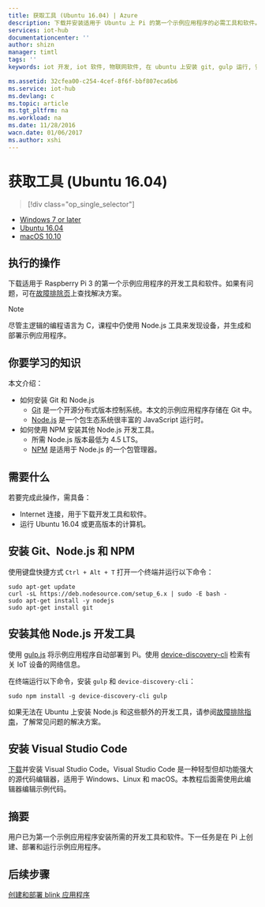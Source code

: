 ```yaml
---
title: 获取工具 (Ubuntu 16.04) | Azure
description: 下载并安装适用于 Ubuntu 上 Pi 的第一个示例应用程序的必需工具和软件。
services: iot-hub
documentationcenter: ''
author: shizn
manager: timtl
tags: ''
keywords: iot 开发, iot 软件, 物联网软件, 在 ubuntu 上安装 git, gulp 运行, 安装 node js ubuntu

ms.assetid: 32cfea00-c254-4cef-8f6f-bbf807eca6b6
ms.service: iot-hub
ms.devlang: c
ms.topic: article
ms.tgt_pltfrm: na
ms.workload: na
ms.date: 11/28/2016
wacn.date: 01/06/2017
ms.author: xshi
---
```


# 获取工具 (Ubuntu 16.04)
>[!div class="op_single_selector"]
- [Windows 7 or later](./iot-hub-raspberry-pi-kit-c-lesson1-get-the-tools-win32.md)
- [Ubuntu 16.04](./iot-hub-raspberry-pi-kit-c-lesson1-get-the-tools-ubuntu.md)
- [macOS 10.10](./iot-hub-raspberry-pi-kit-c-lesson1-get-the-tools-mac.md)

## 执行的操作
下载适用于 Raspberry Pi 3 的第一个示例应用程序的开发工具和软件。如果有问题，可在[故障排除页](./iot-hub-raspberry-pi-kit-c-troubleshooting.md)上查找解决方案。

> [!NOTE]
尽管主逻辑的编程语言为 C，课程中仍使用 Node.js 工具来发现设备，并生成和部署示例应用程序。

## 你要学习的知识
本文介绍：

* 如何安装 Git 和 Node.js
  * [Git](https://git-scm.com) 是一个开源分布式版本控制系统。本文的示例应用程序存储在 Git 中。
  * [Node.js](https://nodejs.org/en/) 是一个包生态系统很丰富的 JavaScript 运行时。
* 如何使用 NPM 安装其他 Node.js 开发工具。
  * 所需 Node.js 版本最低为 4.5 LTS。
  * [NPM](https://www.npmjs.com) 是适用于 Node.js 的一个包管理器。

## 需要什么
若要完成此操作，需具备：

* Internet 连接，用于下载开发工具和软件。
* 运行 Ubuntu 16.04 或更高版本的计算机。

## 安装 Git、Node.js 和 NPM
使用键盘快捷方式 `Ctrl + Alt + T` 打开一个终端并运行以下命令：

```
sudo apt-get update
curl -sL https://deb.nodesource.com/setup_6.x | sudo -E bash -
sudo apt-get install -y nodejs
sudo apt-get install git
```

## 安装其他 Node.js 开发工具
使用 [gulp.js](http://gulpjs.com) 将示例应用程序自动部署到 Pi。使用 [device-discovery-cli](https://github.com/Azure/device-discovery-cli) 检索有关 IoT 设备的网络信息。

在终端运行以下命令，安装 `gulp` 和 `device-discovery-cli`：

```
sudo npm install -g device-discovery-cli gulp
```

如果无法在 Ubuntu 上安装 Node.js 和这些额外的开发工具，请参阅[故障排除指南](./iot-hub-raspberry-pi-kit-c-troubleshooting.md)，了解常见问题的解决方案。

## 安装 Visual Studio Code
[下载](https://code.visualstudio.com/docs/setup/linux)并安装 Visual Studio Code。Visual Studio Code 是一种轻型但却功能强大的源代码编辑器，适用于 Windows、Linux 和 macOS。本教程后面需使用此编辑器编辑示例代码。

## 摘要
用户已为第一个示例应用程序安装所需的开发工具和软件。下一任务是在 Pi 上创建、部署和运行示例应用程序。

## 后续步骤
[创建和部署 blink 应用程序](./iot-hub-raspberry-pi-kit-c-lesson1-deploy-blink-app.md)

<!---HONumber=Mooncake_0103_2017-->